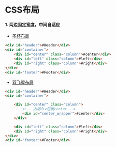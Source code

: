 # CSS布局

#### 1. 两边固定宽度，中间自适应

- [圣杯布局](https://wenhuiyang-luck.github.io/CSS-Layout/圣杯布局/index.html)   

```html
<div id="header">#Header</div>
<div id="container">
    <div id="center" class="column">#center</div>
    <div id="left" class="column">#left</div>
    <div id="right" class="column">#right</div>
</div>
<div id="footer">#Footer</div>
```

- [双飞翼布局](https://wenhuiyang-luck.github.io/CSS-Layout/双飞翼布局/index.html)

```html
<div id="header">#Header</div>
<div id="container">	

    <div id="center" class="column">
        <!-- 内层div包裹center -->
        <div id="center_wrapper">#center</div>    
    </div>		

    <div id="left" class="column">#left</div>
    <div id="right" class="column">#right</div>
</div>
<div id="footer">#Footer</div>
```
